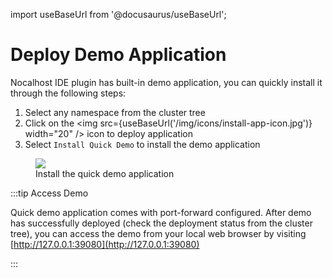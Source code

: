 import useBaseUrl from '@docusaurus/useBaseUrl';

# Deploy Demo Application

Nocalhost IDE plugin has built-in demo application, you can quickly install it through the following steps:

1. Select any namespace from the cluster tree
2. Click on the <img src={useBaseUrl('/img/icons/install-app-icon.jpg')} width="20" /> icon to deploy application
3. Select `Install Quick Demo` to install the demo application

<figure className="img-frame">
  <img className="gif-img" src={useBaseUrl('/img/opt/deploy-demo.gif')} />
  <figcaption>Install the quick demo application</figcaption>
</figure>

:::tip Access Demo

Quick demo application comes with port-forward configured. After demo has successfully deployed (check the deployment status from the cluster tree), you can access the demo from your local web browser by visiting [http://127.0.0.1:39080](http://127.0.0.1:39080) 

:::

